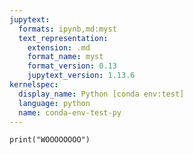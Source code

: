 ```yaml
---
jupytext:
  formats: ipynb,md:myst
  text_representation:
    extension: .md
    format_name: myst
    format_version: 0.13
    jupytext_version: 1.13.6
kernelspec:
  display_name: Python [conda env:test]
  language: python
  name: conda-env-test-py
---
```


```{code-cell} ipython3
print("WOOOOOOOO")
```
